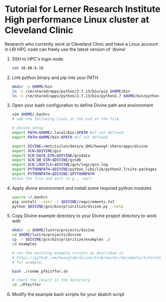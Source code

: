 # Tutorial for Lerner Research Institute High performance Linux cluster at Cleveland Clinic
Research who currently work at Cleveland Clinic and have a Linux account in LRI HPC node can freely use the latest version of 'divine'

1. SSH to HPC's login node.
	```bash
	ssh 10.88.8.18
	```

1. Link python binary and pip into your PATH
	```bash
	mkdir -p $HOME/bin
	ln -s /cm/shared/apps/python/2.7.13/bin/pip $HOME/bin
	ln -s /cm/shared/apps/python/2.7.13/bin/python2.7 $HOME/bin/python
	```

1. Open your bash configuration to define Divine path and environment
	```bash
	vim $HOME/.bashrc
	# add the following lines at the end of the file,
	
	# divine setup
	export PATH=$HOME/.local/bin:$PATH #if not defined
	export PATH=$HOME/bin:$PATH #if not defined

	export DIVINE=/mnt/isilon/data/w_QHS/hwangt-share/apps/divine
	export GCN=$DIVINE/gcn
	export GCN_DATA_DIR=$DIVINE/gcndata
	export GCN_DB_DIR=$DIVINE/gcndb
	export GCN_LOGFILE=$DIVINE/gcn/logs/gcn.log
	export PYTHONPATH=$DIVINE/python_libs/lib/python2.7/site-packages
	export PYTHONPATH=$DIVINE:$PYTHONPATH
	#save the file and exit (e.g., :wq!)
	```

1. Apply divine environment and install some required python modules
	```bash
	source ~/.bashrc
	pip install --user -r $DIVINE/requirements.txt
	python $DIVINE/gcn/bin/prioritize/divine.py --help
	```
	
1. Copy Divine example directory to your Divine project directory to work with
	```bash
	mkdir -p $HOME/lustre/projects/divine
	cd $HOME/lustre/projects/divine
	cp -r $DIVINE/gcn/bin/prioritize/examples ./
	cd examples
	
	# run the existing example scripts as described in 
	# https://github.com/hwanglab/divine/blob/master/documents/tutorial/divine_tutorial.md
	# for example,

	bash ./runme_pfeisffer.sh
	
	# check the result in the directory
	cd ./Pfeiffer
	```
1. Modify the example bash scripts for your sbatch script